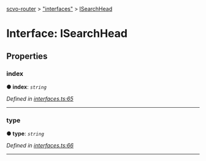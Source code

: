 [scvo-router](../README.md) > ["interfaces"](../modules/_interfaces_.md) > [ISearchHead](../interfaces/_interfaces_.isearchhead.md)



# Interface: ISearchHead


## Properties
<a id="index"></a>

###  index

**●  index**:  *`string`* 

*Defined in [interfaces.ts:65](https://github.com/scvodigital/scvo-router/blob/cf1da63/src/interfaces.ts#L65)*





___

<a id="type"></a>

###  type

**●  type**:  *`string`* 

*Defined in [interfaces.ts:66](https://github.com/scvodigital/scvo-router/blob/cf1da63/src/interfaces.ts#L66)*





___


